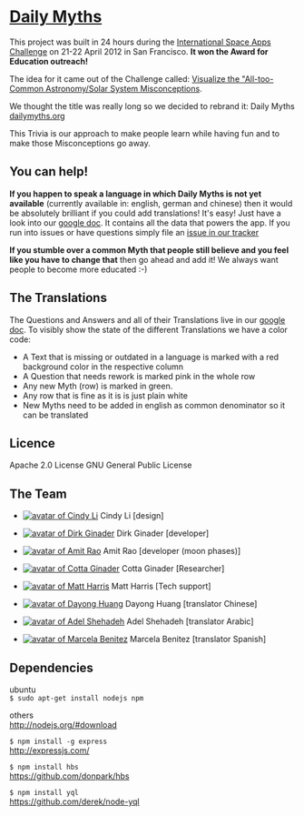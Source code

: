# [Daily Myths](http://dailymyths.org/)

This project was built in 24 hours during the [International Space Apps Challenge](http://spaceappschallenge.org/) on 21-22 April 2012 in San Francisco. **It won the Award for Education outreach!**

The idea for it came out of the Challenge called: [Visualize the "All-too-Common Astronomy/Solar System Misconceptions](http://spaceappschallenge.org/challenge/visualize-all-too-common-astronomysolar-system-mis/). 

We thought the title was really long so we decided to rebrand it: Daily Myths [dailymyths.org](http://dailymyths.org)

This Trivia is our approach to make people learn while having fun and to make those Misconceptions go away.

## You can help!

**If you happen to speak a language in which Daily Myths is not yet available** (currently available in: english, german and chinese) then it would be absolutely brilliant if you could add translations! It's easy! Just have a look into our [google doc](https://docs.google.com/spreadsheet/ccc?key=0Ar3qBZOJQ4WBdDk3ajRQTzdKdGNTZnptR3lNYWZkMlE). It contains all the data that powers the app. If you run into issues or have questions simply file an [issue in our tracker](https://github.com/ginader/Misconceptions/issues)

**If you stumble over a common Myth that people still believe and you feel like you have to change that** then go ahead and add it! We always want people to become more educated :-)

## The Translations
The Questions and Answers and all of their Translations live in our [google doc](https://docs.google.com/spreadsheet/ccc?key=0Ar3qBZOJQ4WBdDk3ajRQTzdKdGNTZnptR3lNYWZkMlE). To visibly show the state of the different Translations we have a color code:

* A Text that is missing or outdated in a language is marked with a red background color in the respective column
* A Question that needs rework is marked pink in the whole row
* Any new Myth (row) is marked in green.
* Any row that is fine as it is is just plain white
* New Myths need to be added in english as common denominator so it can be translated

## Licence
Apache 2.0 License 
GNU General Public License

## The Team

* [![avatar of Cindy Li](http://dailymyths.com/images/cindyli.jpg)](http://twitter.com/cindyli) Cindy Li [design]

* [![avatar of Dirk Ginader](http://dailymyths.com/images/ginader.png)](http://twitter.com/ginader) Dirk Ginader [developer]

* [![avatar of Amit Rao](http://dailymyths.com/images/amirao.jpg)](http://twitter.com/amitmrao) Amit Rao [developer (moon phases)]

* [![avatar of Cotta Ginader](http://dailymyths.com/images/cotta.jpg)](http://twitter.com/kurzkeks) Cotta Ginader [Researcher]

* [![avatar of Matt Harris](http://dailymyths.com/images/matt.jpg)](http://twitter.com/themattharris) Matt Harris [Tech support]

* [![avatar of Dayong Huang](http://dailymyths.com/images/dayongh.jpg)](http://twitter.com/dayongh) Dayong Huang [translator Chinese]

* [![avatar of Adel Shehadeh](http://dailymyths.com/images/adelshehadeh.jpg)](http://twitter.com/adelshehadeh) Adel Shehadeh [translator Arabic]

* [![avatar of Marcela Benitez](http://dailymyths.com/images/marssy.jpg)](http://twitter.com/marssy) Marcela Benitez [translator Spanish]


## Dependencies 

ubuntu  
`$ sudo apt-get install nodejs npm`

others  
<http://nodejs.org/#download>

`$ npm install -g express`  
<http://expressjs.com/>

`$ npm install hbs`  
<https://github.com/donpark/hbs>

`$ npm install yql`  
<https://github.com/derek/node-yql>




